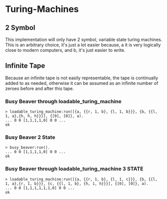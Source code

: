 # Turing-Machines

## 2 Symbol

This implementation will only have 2 symbol, variable state turing machines. This is an arbitrary choice, it's just a lot easier because, a it is very logically close to modern computers, and b, it's just easier to write.

## Infinite Tape

Because an infinite tape is not easily representable, the tape is continually added to as needed, otherwise it can be assumed as an infinite number of zeroes before and after this tape.

### Busy Beaver through loadable_turing_machine

```
> loadable_turing_machine:run([{a, {{r, 1, b}, {l, 1, b}}}, {b, {{l, 1, a},{h, h, h}}}], {[0], [0]}, a).
... 0 0 [1,1,1,1,0] 0 0 ...
ok
```

### Busy Beaver 2 State

```
> busy_beaver:run().
... 0 0 [1,1,1,1,0] 0 0 ...
ok
```

### Busy Beaver through loadable_turing_machine 3 STATE

```
> loadable_turing_machine:run([{a, {{r, 1, b}, {l, 1, c}}}, {b, {{l, 1, a},{r, 1, b}}}, {c, {{l, 1, b}, {h, 1, h}}}], {[0], [0]}, a).
... 0 0 [1,1,1,1,1,1,0] 0 0 ...
ok
```
